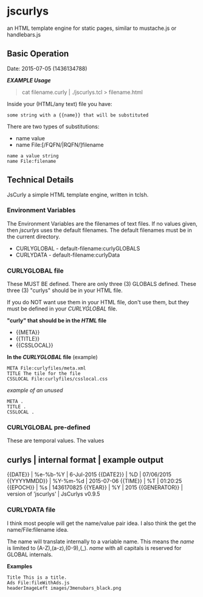 # jscurlys #
an HTML template engine for static pages, similar to mustache.js or handlebars.js

## Basic Operation ##
Date: 2015-07-05 (1436134788)

***EXAMPLE Usage***
> cat filename.curly | ./jscurlys.tcl > filename.html

Inside your (HTML/any text) file you have:
```
some string with a {{name}} that will be substituted
```

There are two types of substitutions:

* name value
* name File:[/FQFN/|RQFN/]filename

```
name a value string
name File:filename
```


## Technical Details ##
JsCurly a simple HTML template engine, written in tclsh.

### Environment Variables ###

The Environment Variables are the filenames of text files.
If no values given, then *jscurlys* uses the default filenames.
The default filenames must be in the current directory.

* CURLYGLOBAL - default-filename:curlyGLOBALS
* CURLYDATA   - default-filename:curlyData

### CURLYGLOBAL file ###

These MUST BE defined. There are only three (3) GLOBALS defined.
These three (3) "curlys" should be in your HTML file.

If you do NOT want use them in your HTML file, don't use them,
but they must be defined in your *CURLYGLOBAL* file.

**"curly" that should be in the *HTML* file**

* {{META}}
* {{TITLE}}
* {{CSSLOCAL}}

**In the *CURLYGLOBAL* file** (example)

```
META File:curlyfiles/meta.xml
TITLE The tile for the file
CSSLOCAL File:curlyfiles/csslocal.css
```

*example of an unused*

```
META .
TITLE .
CSSLOCAL .
```

### CURLYGLOBAL pre-defined ###

These are temporal values. The values 

curlys        | internal format | example output
-----------------------------------------
{{DATE}}      | %e-%b-%Y        | 6-Jul-2015
{{DATE2}}     | %D              | 07/06/2015
{{YYYYMMDD}}  | %Y-%m-%d        | 2015-07-06
{{TIME}}      | %T              | 01:20:25
{{EPOCH}}     | %s              | 1436170825
{{YEAR}}      | %Y              | 2015
{{GENERATOR}} | version of 'jscurlys' | JsCurlys v0.9.5

### CURLYDATA file ###

I think most people will get the name/value pair idea. 
I also think the get the name/File:filename idea.

The name will translate internally to a variable name.
This means the *name* is limited to (A-Z),(a-z),(0-9),(_).
*name* with all capitals is reserved for GLOBAL internals.

**Examples**

```
Title This is a title.
Ads File:fileWithAds.js
headerImageLeft images/3menubars_black.png
```


